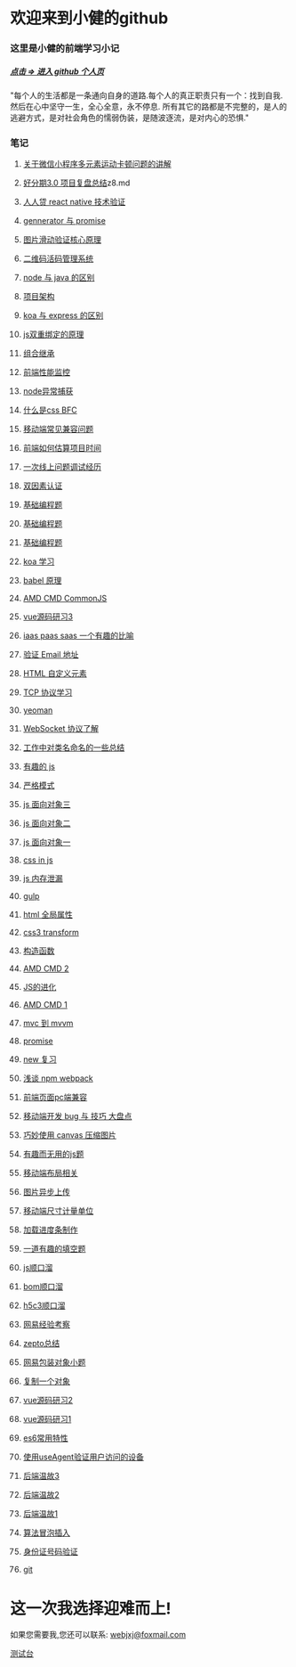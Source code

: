 # 欢迎来到小健的github


### 这里是小健的前端学习小记

##### [点击 => 进入 github 个人页](https://github.com/jxj322991)


"每个人的生活都是一条通向自身的道路.每个人的真正职责只有一个：找到自我.然后在心中坚守一生，全心全意，永不停息. 所有其它的路都是不完整的，是人的逃避方式，是对社会角色的懦弱伪装，是随波逐流，是对内心的恐惧."





### 笔记

 1. [关于微信小程序多元素运动卡顿问题的讲解](2018/08/z8.md)

 1. [好分期3.0 项目复盘总结](2018/07/z7.md)z8.md

 1. [人人贷 react native 技术验证](https://github.com/jxj322991/react_native_study2)

 1. [gennerator 与 promise](2018/03/02.md)

 1. [图片滑动验证核心原理](https://github.com/jxj322991/verify_user)

 1. [二维码活码管理系统](https://github.com/jxj322991/2code)

 1. [node 与 java 的区别](2018/01/25.md)
 
 1. [项目架构](2018/01/23.md)
 
 1. [koa 与 express 的区别](2018/01/22.md)

 1. [js双重绑定的原理](2018/01/21.md)

 1. [组合继承](2018/01/19.md)
 
 1. [前端性能监控](2018/01/16.md)
 
 1. [node异常捕获](2018/01/01.md)



 1. [什么是css BFC](2017/12/06.md)

 1. [移动端常见兼容问题](2017/12/04.md)

 1. [前端如何估算项目时间](2017/11/21.md)

 1. [一次线上问题调试经历](2017/11/20.md)

 1. [双因素认证](2017/11/07.md)

 1. [基础编程题](2017/09/0924.md)

 1. [基础编程题](2017/09/0922.md)

 1. [基础编程题](2017/09/0909.md)


 1. [koa 学习](2017/08/0821.md)

 1. [babel 原理](2017/08/0810.md)

 1. [AMD CMD CommonJS](2017/08/0809.md)

 1. [vue源码研习3](2017/08/vue03)

 1. [iaas paas saas 一个有趣的比喻](2017/07/0725.md)

 

 1. [验证 Email 地址](2017/06/0625.md)

 1. [HTML 自定义元素](2017/06/0622.md)

 1. [TCP 协议学习](2017/06/0614.md)



 1. [yeoman](2017/06/0601.md)

 1. [WebSocket 协议了解](2017/05/0526.md)


 
 1. [工作中对类名命名的一些总结](2017/05/0523.md)
 


 1. [有趣的 js](2017/04/0429.md)

 1. [严格模式](2017/04/0430.md)

 1. [ js 面向对象三 ](2017/04/0428.md)

 1. [ js 面向对象二 ](2017/04/0427.md)

 1. [ js 面向对象一 ](2017/04/0426.md)

 

 1. [ css in js ](2017/04/0424.md)

 1. [ js 内存泄漏 ](2017/04/0423.md)

 1. [ gulp ](2017/04/0422.md)

 1. [html 全局属性](2017/04/0420.md)

 1. [css3 transform](2017/04/0419.md)

 1. [构造函数](2017/04/0418.md)

 1. [AMD CMD 2](2017/04/0414.md)

 1. [JS的进化](2017/04/0413.md)

 1. [AMD CMD 1](2017/04/0412.md)
 
 1. [mvc 到 mvvm](2017/04/0410.md)



 1. [promise](2017/04/0404.md)

 1. [new 复习](2017/04/0403.md)

 1. [浅谈 npm webpack](2017/04/0402.md)

 1. [前端页面pc端兼容](2017/04/0401.md) 

 1. [移动端开发 bug 与 技巧 大盘点](2017/03/29.md)

 1. [巧妙使用 canvas 压缩图片](2017/03/27.md)

 1. [有趣而无用的js题](2017/03/26.md)



 1. [移动端布局相关](2017/03/21.md)

 1. [图片异步上传](2017/03/20.md)

 1. [移动端尺寸计量单位](2017/03/19.md)

 1. [加载进度条制作](2017/03/18.md)
 
 1. [一道有趣的填空题](2017/03/17.md)
 
 1. [js顺口溜](2017/03/16.md)

 1. [bom顺口溜](2017/03/15.md)

 1. [h5c3顺口溜](2017/03/14.md)

 1. [网易经验考察](2017/03/zj0307.md)

 1. [zepto总结](2017/03/zj0306.md)

 1. [网易包装对象小题](2017/03/zj0305.md)

 1. [复制一个对象](2017/03/zj0303.md)
 

 
 1. [vue源码研习2](2017/02/vue02)
 
 1. [vue源码研习1](2017/02/vue01)
 
 1. [es6常用特性](2017/02/es6.md)

 1. [使用useAgent验证用户访问的设备](2017/02/zk0225.md)
 
 1. [后端温故3](2017/02/zk0203.md)
 
 1. [后端温故2](2017/02/zk0202.md)
 
 1. [后端温故1](2017/02/zk0201.md)



 1. [算法冒泡插入](2017/01/zl0102.md)

 1. [身份证号码验证](2017/01/zl0104.md) 


 1. [ git ](2018/04/09.md)


# 这一次我选择迎难而上!



如果您需要我,您还可以联系: webjxj@foxmail.com

[测试台](test/index.html)

 <!-- 1. [好友助力活动:经验](2018/06/z5.md) -->

<!-- 1. [vue 常见的技术栈](2017/08/0822.md) -->

<!-- 1. [ rem 计算的相关经验 ](2018/04/18.md) -->

<!-- [知识汇总](https://jxj322991.github.io/siwei/) -->

<!-- ![凤凰](img/fenhuan.jpg) -->
